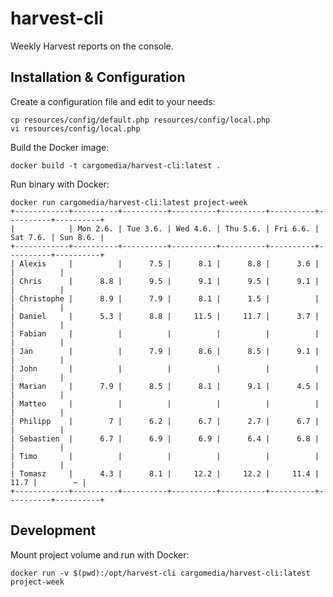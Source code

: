 harvest-cli
===========

Weekly Harvest reports on the console.

Installation & Configuration
----------------------------

Create a configuration file and edit to your needs:
```
cp resources/config/default.php resources/config/local.php
vi resources/config/local.php
```

Build the Docker image:
```
docker build -t cargomedia/harvest-cli:latest .
```

Run binary with Docker:
```
docker run cargomedia/harvest-cli:latest project-week
+------------+----------+----------+----------+----------+----------+----------+----------+
|            | Mon 2.6. | Tue 3.6. | Wed 4.6. | Thu 5.6. | Fri 6.6. | Sat 7.6. | Sun 8.6. |
+------------+----------+----------+----------+----------+----------+----------+----------+
| Alexis     |          |      7.5 |      8.1 |      8.8 |      3.6 |          |          |
| Chris      |      8.8 |      9.5 |      9.1 |      9.5 |      9.1 |          |          |
| Christophe |      8.9 |      7.9 |      8.1 |      1.5 |          |          |          |
| Daniel     |      5.3 |      8.8 |     11.5 |     11.7 |      3.7 |          |          |
| Fabian     |          |          |          |          |          |          |          |
| Jan        |          |      7.9 |      8.6 |      8.5 |      9.1 |          |          |
| John       |          |          |          |          |          |          |          |
| Marian     |      7.9 |      8.5 |      8.1 |      9.1 |      4.5 |          |          |
| Matteo     |          |          |          |          |          |          |          |
| Philipp    |        7 |      6.2 |      6.7 |      2.7 |      6.7 |          |          |
| Sebastien  |      6.7 |      6.9 |      6.9 |      6.4 |      6.8 |          |          |
| Timo       |          |          |          |          |          |          |          |
| Tomasz     |      4.3 |      8.1 |     12.2 |     12.2 |     11.4 |     11.7 |        ~ |
+------------+----------+----------+----------+----------+----------+----------+----------+
```

Development
-----------
Mount project volume and run with Docker:
```
docker run -v $(pwd):/opt/harvest-cli cargomedia/harvest-cli:latest project-week
```

